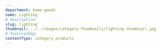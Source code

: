 ```yaml
---
department: home-goods
name: Lighting
# description:
slug: lighting
thumbnail: ../../images/category-thumbnails/lighting-thumbnail.jpg
# featuredImg:
contentType: category products
---
```

